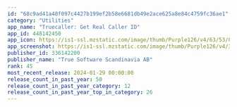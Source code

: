 ```yaml
---
id: "68c9ad41a48f097c4427b199ef2b58e6681db49e2ace625a8e84c4759fc36ae1"
category: "Utilities"
app_name: "Truecaller: Get Real Caller ID"
app_id: 448142450
app_icon: https://is1-ssl.mzstatic.com/image/thumb/Purple126/v4/63/53/86/63538629-1cdd-62b3-65f6-0fa323d3a3c8/AppIcon-0-1x_U007ephone-85-220.png/1024x1024bb.png
app_screenshot: https://is1-ssl.mzstatic.com/image/thumb/Purple126/v4/39/26/82/392682aa-8e48-86fe-77cb-272fdd8c4314/3107aa44-653e-49bd-9668-dc26f5d8b99f_Truecaller_App_Store_6.5_Inches_1.jpg/1284x2778bb.png
publisher_id: 336142200
publisher_name: "True Software Scandinavia AB"
rank: 45
most_recent_release: 2024-01-29 00:00:00
release_count_in_past_year: 50
release_count_in_past_year_category: 12
release_count_in_past_year_top_in_category: 26
---
```

